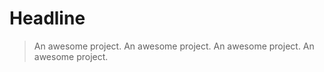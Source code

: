 # Headline

> An awesome project.
> An awesome project.
> An awesome project.
> An awesome project.
